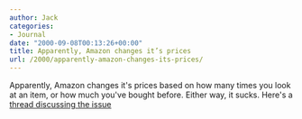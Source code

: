 ```yaml
---
author: Jack
categories:
- Journal
date: "2000-09-08T00:13:26+00:00"
title: Apparently, Amazon changes it’s prices
url: /2000/apparently-amazon-changes-its-prices/
---
```


Apparently, Amazon changes it's prices based on how many times you look at an item, or how much you've bought before. Either way, it sucks. Here's a [thread discussing the issue][1]

 [1]: http://web.archive.org/web/20010210011738/http://talk.dvdtalk.com:80/ubb/Forum7/HTML/005161.html